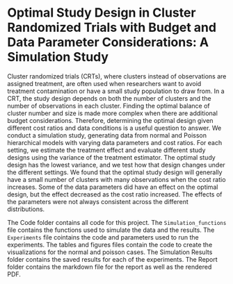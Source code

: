 # Optimal Study Design in Cluster Randomized Trials with Budget and Data Parameter Considerations: A Simulation Study

Cluster randomized trials (CRTs), where clusters instead of observations are assigned treatment, are often used when researchers want to avoid treatment contamination or have a small study population to draw from. In a CRT, the study design depends on both the number of clusters and the number of observations in each cluster. Finding the optimal balance of cluster number and size is made more complex when there are additional budget considerations. Therefore, determining the optimal design given different cost ratios and data conditions is a useful question to answer. We conduct a simulation study, generating data from normal and Poisson hierarchical models with varying data parameters and cost ratios. For each setting, we estimate the treatment effect and evaluate different study designs using the variance of the treatment estimator. The optimal study design has the lowest variance, and we test how that design changes under the different settings. We found that the optimal study design will generally have a small number of clusters with many observations when the cost ratio increases. Some of the data parameters did have an effect on the optimal design, but the effect decreased as the cost ratio increased. The effects of the parameters were not always consistent across the different distributions. 

The Code folder contains all code for this project. The `Simulation_functions` file contains the functions used to simulate the data and the results. The `Experiments` file cointains the code and parameters used to run the experiments. The tables and figures files contain the code to create the visualizations for the normal and poisson cases. The Simulation Results folder contains the saved results for each of the experiments. The Report folder contains the markdown file for the report as well as the rendered PDF. 

